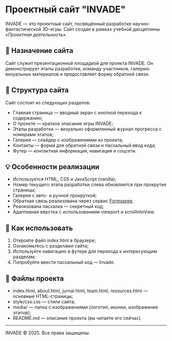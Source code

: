 # Проектный сайт "INVADE"

INVADE — это проектный сайт, посвящённый разработке научно-фантастической 3D-игры. Сайт создан в рамках учебной дисциплины *«Проектная деятельность»*.

## 📌 Назначение сайта

Сайт служит презентационной площадкой для проекта INVADE. Он демонстрирует этапы разработки, команду участников, галерею визуальных материалов и предоставляет форму обратной связи.

## 🧱 Структура сайта

Сайт состоит из следующих разделов:

- Главная страница — вводный экран с кнопкой перехода к содержанию;
- О проекте — краткое описание игры INVADE;
- Этапы разработки — визуально оформленный журнал прогресса с номерами этапов;
- Галерея — слайдер с изображениями из проекта;
- Контакты — форма для обратной связи и пасхальный ввод кода;
- Футер — контактная информация, навигация и соцсети.

## 💡 Особенности реализации

- Используется HTML, CSS и JavaScript (vanilla);
- Номер текущего этапа разработки слева обновляется при прокрутке страницы;
- Галерея с авто- и ручной прокруткой;
- Обратная связь реализована через сервис [Formspree](https://formspree.io);
- Реализована пасхалка — секретный код;
- Адаптивная вёрстка с использованием viewport и scrollIntoView.

## 🚀 Как использовать

1. Откройте файл index.html в браузере;
2. Ознакомьтесь с разделами сайта;
3. Используйте навигацию в футере для перехода к интересующим разделам;
4. Попробуйте ввести пасхальный код — Invade.

## 📁 Файлы проекта

- index.html, about.html, jurnal.html, team.html, resources.html — основные HTML-страницы;
- style/css.css — стили сайта;
- media/ — папка с изображениями (логотип, иконки, изображения этапов);
- README.md — описание проекта (вы читаете его сейчас).
---

INVADE © 2025. Все права защищены.
